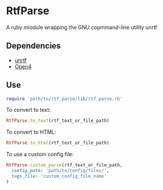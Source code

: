 # RtfParse
A ruby miodule wrapping the GNU copmmand-line utility unrtf

## Dependencies
- [unrtf](https://www.gnu.org/software/unrtf/)
- [Open4](https://github.com/ahoward/open4)

## Use

```ruby
require 'path/to/rtf_parse/lib/rtf_parse.rb'
```

To convert to text:

```ruby
RtfParse.to_text(rtf_text_or_file_path)
```

To convert to HTML:

```ruby
RtfParse.to_html(rtf_text_or_file_path)
```

To use a custom config file:

```ruby
RtfParse.custom_parse(rtf_text_or_file_path,
  config_path: 'path/to/config/files/',
  tags_file: 'custom_config_file_name'
)
```
